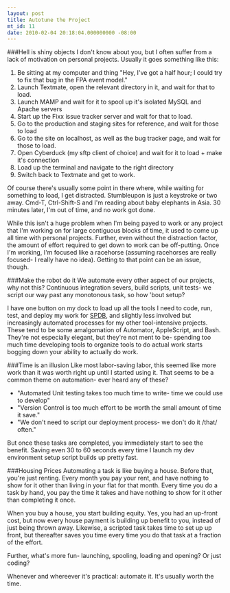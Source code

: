 ```yaml
---
layout: post
title: Autotune the Project
mt_id: 11
date: 2010-02-04 20:18:04.000000000 -08:00
---
```

###Hell is shiny objects
I don't know about you, but I often suffer from a lack of motivation on personal projects.  Usually it goes something like this:

1.    Be sitting at my computer and thing "Hey, I've got a half hour; I could try to fix that bug in the FPA event model."
2.    Launch Textmate, open the relevant directory in it, and wait for that to load.
3.    Launch MAMP and wait for it to spool up it's isolated MySQL and Apache servers
5.    Start up the Fixx issue tracker server and wait for that to load.
4.    Go to the production and staging sites for reference, and wait for those to load
6.    Go to the site on localhost, as well as the bug tracker page, and wait for those to load.
7.    Open Cyberduck (my sftp client of choice) and wait for it to load + make it's connection
8.    Load up the terminal and navigate to the right directory
9.    Switch back to Textmate and get to work.

Of course there's usually some point in there where, while waiting for something to load, I get distracted.  Stumbleupon is just a keystroke or two away.  Cmd-T, Ctrl-Shift-S and I'm reading about baby elephants in Asia.  30 minutes later, I'm out of time, and no work got done.

While this isn't a huge problem when I'm being payed to work or any project that I'm working on for large contiguous blocks of time, it used to come up all time with personal projects.  Further, even without the distraction factor, the amount of effort required to get down to work can be off-putting.  Once I'm working, I'm focused like a racehorse (assuming racehorses are really focused- I really have no idea).  Getting to that point can be an issue, though.

###Make the robot do it
We automate every other aspect of our projects, why not this?  Continuous integration severs, build scripts, unit tests- we script our way past any monotonous task, so how 'bout setup?

I have one button on my dock to load up all the tools I need to code, run, test, and deploy my work for [SPDB](http://www.kevinkuchta.com/blog/projects/SPDB), and slightly less involved but increasingly automated processes for my other tool-intensive projects.  These tend to be some amalgomation of Automator, AppleScript, and Bash.  They're not especially elegant, but they're not ment to be- spending too much time developing tools to organize tools to do actual work starts bogging down your ability to actually do work.

###Time is an illusion
Like most labor-saving labor, this seemed like more work than it was worth right up until I started using it.  That seems to be a common theme on automation- ever heard any of these?

*    "Automated Unit testing takes too much time to write- time we could use to develop"
*    "Version Control is too much effort to be worth the small amount of time it save."
*    "We don't need to script our deployment process- we don't do it /that/ often."

But once these tasks are completed, you immediately start to see the benefit.  Saving even 30 to 60 seconds every time I launch my dev environment setup script builds up pretty fast.

###Housing Prices
Automating a task is like buying a house.  Before that, you're just renting.  Every month you pay your rent, and have nothing to show for it other than living in your flat for that month.  Every time you do a task by hand, you pay the time it takes and have nothing to show for it other than completing it once.

When you buy a house, you start building equity.  Yes, you had an up-front cost, but now every house payment is building up benefit to you, instead of just being thrown away.  Likewise, a scripted task takes time to set up up front, but thereafter saves you time every time you do that task at a fraction of the effort.

Further, what's more fun- launching, spooling, loading and opening?  Or just coding?

Whenever and whereever it's practical: automate it.  It's usually worth the time.
 
